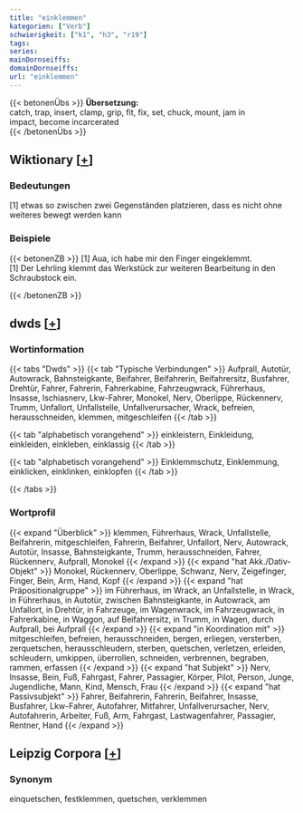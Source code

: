 ```yaml
---
title: "einklemmen"
kategorien: ["Verb"]
schwierigkeit: ["k1", "h3", "r19"]
tags:
series:
mainDornseiffs:
domainDornseiffs:
url: "einklemmen"
---
```


{{< betonenÜbs >}}
**Übersetzung:**  
catch, trap, insert, clamp, grip, fit, fix, set, chuck, mount, jam  in  
impact, become incarcerated  
{{< /betonenÜbs >}}

## Wiktionary [[+](https://de.wiktionary.org/wiki/einklemmen)]

### Bedeutungen
[1] etwas so zwischen zwei Gegenständen platzieren, dass es nicht ohne weiteres bewegt werden kann  

### Beispiele
{{< betonenZB >}}
[1] Aua, ich habe mir den Finger eingeklemmt.  
[1] Der Lehrling klemmt das Werkstück zur weiteren Bearbeitung in den Schraubstock ein.  

{{< /betonenZB >}}


## dwds [[+](https://www.dwds.de/wb/einklemmen)]

### Wortinformation
{{< tabs "Dwds" >}}
{{< tab "Typische Verbindungen" >}}
Aufprall, Autotür, Autowrack, Bahnsteigkante, Beifahrer, Beifahrerin, Beifahrersitz, Busfahrer, Drehtür, Fahrer, Fahrerin, Fahrerkabine, Fahrzeugwrack, Führerhaus, Insasse, Ischiasnerv, Lkw-Fahrer, Monokel, Nerv, Oberlippe, Rückennerv, Trumm, Unfallort, Unfallstelle, Unfallverursacher, Wrack, befreien, herausschneiden, klemmen, mitgeschleifen
{{< /tab >}}

{{< tab "alphabetisch vorangehend" >}}
einkleistern, Einkleidung, einkleiden, einkleben, einklassig
{{< /tab >}}

{{< tab "alphabetisch vorangehend" >}}
Einklemmschutz, Einklemmung, einklicken, einklinken, einklopfen
{{< /tab >}}

{{< /tabs >}}

### Wortprofil
{{< expand "Überblick" >}} klemmen, Führerhaus, Wrack, Unfallstelle, Beifahrerin, mitgeschleifen, Fahrerin, Beifahrer, Unfallort, Nerv, Autowrack, Autotür, Insasse, Bahnsteigkante, Trumm, herausschneiden, Fahrer, Rückennerv, Aufprall, Monokel {{< /expand >}}
{{< expand "hat Akk./Dativ-Objekt" >}} Monokel, Rückennerv, Oberlippe, Schwanz, Nerv, Zeigefinger, Finger, Bein, Arm, Hand, Kopf {{< /expand >}}
{{< expand "hat Präpositionalgruppe" >}} im Führerhaus, im Wrack, an Unfallstelle, in Wrack, in Führerhaus, in Autotür, zwischen Bahnsteigkante, in Autowrack, am Unfallort, in Drehtür, in Fahrzeuge, im Wagenwrack, im Fahrzeugwrack, in Fahrerkabine, in Waggon, auf Beifahrersitz, in Trumm, in Wagen, durch Aufprall, bei Aufprall {{< /expand >}}
{{< expand "in Koordination mit" >}} mitgeschleifen, befreien, herausschneiden, bergen, erliegen, versterben, zerquetschen, herausschleudern, sterben, quetschen, verletzen, erleiden, schleudern, umkippen, überrollen, schneiden, verbrennen, begraben, rammen, erfassen {{< /expand >}}
{{< expand "hat Subjekt" >}} Nerv, Insasse, Bein, Fuß, Fahrgast, Fahrer, Passagier, Körper, Pilot, Person, Junge, Jugendliche, Mann, Kind, Mensch, Frau {{< /expand >}}
{{< expand "hat Passivsubjekt" >}} Fahrer, Beifahrerin, Fahrerin, Beifahrer, Insasse, Busfahrer, Lkw-Fahrer, Autofahrer, Mitfahrer, Unfallverursacher, Nerv, Autofahrerin, Arbeiter, Fuß, Arm, Fahrgast, Lastwagenfahrer, Passagier, Rentner, Hand {{< /expand >}}

## Leipzig Corpora [[+](https://corpora.uni-leipzig.de/en/res?word=einklemmen&corpusId=deu_newscrawl-public_2018)]


### Synonym
einquetschen, festklemmen, quetschen, verklemmen

